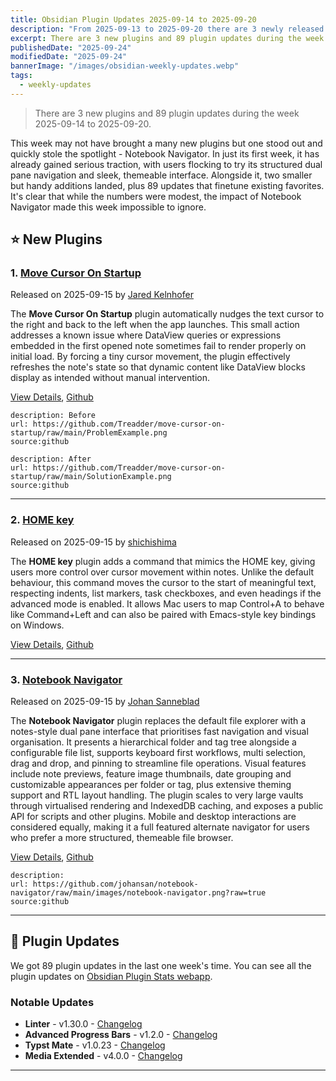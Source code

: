 ```yaml
---
title: Obsidian Plugin Updates 2025-09-14 to 2025-09-20
description: "From 2025-09-13 to 2025-09-20 there are 3 newly released plugins and 89 plugin updates"
excerpt: There are 3 new plugins and 89 plugin updates during the week 2025-09-14 to 2025-09-20.
publishedDate: "2025-09-24"
modifiedDate: "2025-09-24"
bannerImage: "/images/obsidian-weekly-updates.webp"
tags: 
  - weekly-updates
---
```


> There are 3 new plugins and 89 plugin updates during the week 2025-09-14 to 2025-09-20.

This week may not have brought a many new plugins but one stood out and quickly stole the spotlight - Notebook Navigator. In just its first week, it has already gained serious traction, with users flocking to try its structured dual pane navigation and sleek, themeable interface. Alongside it, two smaller but handy additions landed, plus 89 updates that finetune existing favorites. It's clear that while the numbers were modest, the impact of Notebook Navigator made this week impossible to ignore.

## ⭐ New Plugins

### 1. [Move Cursor On Startup](/plugins/move-cursor-on-startup)

Released on 2025-09-15 by [Jared Kelnhofer](https://github.com/Treadder)

The **Move Cursor On Startup** plugin automatically nudges the text cursor to the right and back to the left when the app launches. This small action addresses a known issue where DataView queries or expressions embedded in the first opened note sometimes fail to render properly on initial load. By forcing a tiny cursor movement, the plugin effectively refreshes the note's state so that dynamic content like DataView blocks display as intended without manual intervention. 

[View Details](/plugins/move-cursor-on-startup), [Github](https://github.com/Treadder/move-cursor-on-startup)


```plugin-image
description: Before
url: https://github.com/Treadder/move-cursor-on-startup/raw/main/ProblemExample.png
source:github
```


```plugin-image
description: After
url: https://github.com/Treadder/move-cursor-on-startup/raw/main/SolutionExample.png
source:github
```

---

### 2. [HOME key](/plugins/homekey-action)

Released on 2025-09-15 by [shichishima](https://github.com/shichishima)

The **HOME key** plugin adds a command that mimics the HOME key, giving users more control over cursor movement within notes. Unlike the default behaviour, this command moves the cursor to the start of meaningful text, respecting indents, list markers, task checkboxes, and even headings if the advanced mode is enabled. It allows Mac users to map Control+A to behave like Command+Left and can also be paired with Emacs-style key bindings on Windows. 

[View Details](/plugins/homekey-action), [Github](https://github.com/shichishima/obsidian-homekey-plugin)

---

### 3. [Notebook Navigator](/plugins/notebook-navigator)

Released on 2025-09-15 by [Johan Sanneblad](https://github.com/johansan)

The **Notebook Navigator** plugin replaces the default file explorer with a notes-style dual pane interface that prioritises fast navigation and visual organisation. It presents a hierarchical folder and tag tree alongside a configurable file list, supports keyboard first workflows, multi selection, drag and drop, and pinning to streamline file operations. Visual features include note previews, feature image thumbnails, date grouping and customizable appearances per folder or tag, plus extensive theming support and RTL layout handling. The plugin scales to very large vaults through virtualised rendering and IndexedDB caching, and exposes a public API for scripts and other plugins. Mobile and desktop interactions are considered equally, making it a full featured alternate navigator for users who prefer a more structured, themeable file browser. 

[View Details](/plugins/notebook-navigator), [Github](https://github.com/johansan/notebook-navigator)


```plugin-image
description: 
url: https://github.com/johansan/notebook-navigator/raw/main/images/notebook-navigator.png?raw=true
source:github
```

---

## 🔁 Plugin Updates

We got 89 plugin updates in the last one week's time. You can see all the plugin updates on [Obsidian Plugin Stats webapp](/updates).

### Notable Updates

- **Linter** - v1.30.0 - [Changelog](https://github.com/platers/obsidian-linter/releases/tag/1.30.0)
- **Advanced Progress Bars** - v1.2.0 - [Changelog](https://github.com/cactuzhead/Advanced-Progress-Bars/releases/tag/1.2.0)
- **Typst Mate** - v1.0.23 - [Changelog](https://github.com/azyarashi/obsidian-typst-mate/releases/tag/1.0.23)
- **Media Extended** - v4.0.0 - [Changelog](https://github.com/aidenlx/media-extended/releases/tag/4.0.0)

---
